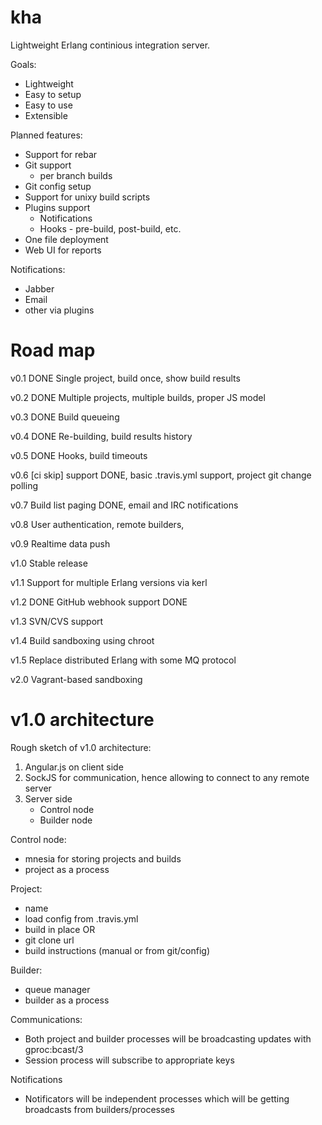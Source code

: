 kha
===

Lightweight Erlang continious integration server.

Goals:

* Lightweight
* Easy to setup
* Easy to use
* Extensible

Planned features:

* Support for rebar
* Git support
  * per branch builds
 * Git config setup
* Support for unixy build scripts
* Plugins support
  * Notifications
  * Hooks - pre-build, post-build, etc.
* One file deployment
* Web UI for reports

Notifications:
* Jabber
* Email
* other via plugins

Road map
========

v0.1 DONE
Single project, build once, show build results

v0.2 DONE
Multiple projects, multiple builds, proper JS model

v0.3 DONE
Build queueing

v0.4 DONE
Re-building, build results history

v0.5 DONE
Hooks, build timeouts

v0.6
[ci skip] support DONE, basic .travis.yml support, project git change polling

v0.7
Build list paging DONE, email and IRC notifications

v0.8
User authentication, remote builders, 

v0.9
Realtime data push

v1.0
Stable release

v1.1
Support for multiple Erlang versions via kerl

v1.2 DONE
GitHub webhook support DONE

v1.3
SVN/CVS support

v1.4
Build sandboxing using chroot

v1.5
Replace distributed Erlang with some MQ protocol

v2.0
Vagrant-based sandboxing


v1.0 architecture
==================

Rough sketch of v1.0 architecture:

1. Angular.js on client side
2. SockJS for communication, hence allowing to connect to any remote server
3. Server side
   * Control node
   * Builder node

Control node:
* mnesia for storing projects and builds
* project as a process

Project:
* name
* load config from .travis.yml
* build in place OR
* git clone url
* build instructions (manual or from git/config)

Builder:
* queue manager
* builder as a process

Communications:
* Both project and builder processes will be broadcasting updates with
gproc:bcast/3
* Session process will subscribe to appropriate keys

Notifications
* Notificators will be independent processes which will be getting
broadcasts from builders/processes
